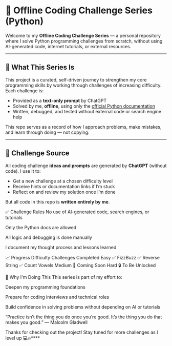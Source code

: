 # 🧠 Offline Coding Challenge Series (Python)

Welcome to my **Offline Coding Challenge Series** — a personal repository where I solve Python programming challenges from scratch, without using AI-generated code, internet tutorials, or external resources.

---

## 🎯 What This Series Is

This project is a curated, self-driven journey to strengthen my core programming skills by working through challenges of increasing difficulty. Each challenge is:

- Provided as a **text-only prompt** by ChatGPT
- Solved by me, **offline**, using only the [official Python documentation](https://docs.python.org/3/)
- Written, debugged, and tested without external code or search engine help

This repo serves as a record of how I approach problems, make mistakes, and learn through doing — not copying.

---

## 🤖 Challenge Source

All coding challenge **ideas and prompts** are generated by **ChatGPT** (without code). I use it to:

- Get a new challenge at a chosen difficulty level
- Receive hints or documentation links if I’m stuck
- Reflect on and review my solution once I’m done

But all code in this repo is **written entirely by me**.

✅ Challenge Rules
No use of AI-generated code, search engines, or tutorials

Only the Python docs are allowed

All logic and debugging is done manually

I document my thought process and lessons learned

📈 Progress
Difficulty	Challenges Completed
Easy	✅ FizzBuzz
✅ Reverse String
✅ Count Vowels
Medium	🚧 Coming Soon
Hard	🔒 To Be Unlocked

🧠 Why I'm Doing This
This series is part of my effort to:

Deepen my programming foundations

Prepare for coding interviews and technical roles

Build confidence in solving problems without depending on AI or tutorials

“Practice isn’t the thing you do once you’re good. It’s the thing you do that makes you good.”
— Malcolm Gladwell

Thanks for checking out the project! Stay tuned for more challenges as I level up 💻🔥****
